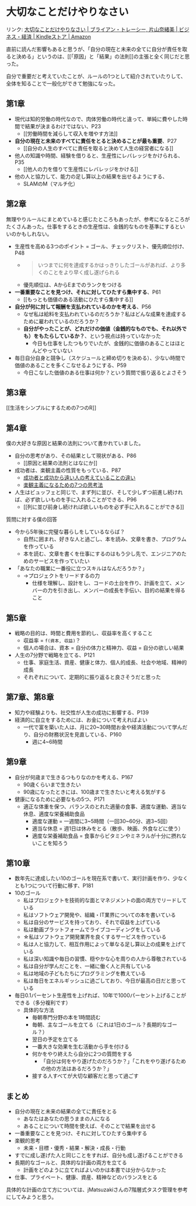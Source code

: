# 大切なことだけやりなさい

リンク: [大切なことだけやりなさい | ブライアン・トレーシー, 片山奈緒美 | ビジネス・経済 | Kindleストア | Amazon](https://www.amazon.co.jp/dp/B01IHFLN7S/ref=dp-kindle-redirect?_encoding=UTF8&btkr=1)

直前に読んだ影響もあると思うが、「自分の現在と未来の全てに自分が責任を取ると決める」というのは、[[「原因」と「結果」の法則]]の主張と全く同じだと思った。

自分で重要だと考えていたことが、ルールの1つとして紹介されていたりして、全体を知ることで一般化ができて勉強になった。

## 第1章

- 現代は知的労働の時代なので、肉体労働の時代と違って、単純に費やした時間で結果が決まるわけではない、P23
	- [[労働時間を減らして収入を増やす方法]]
- **自分の現在と未来のすべてに責任をとると決めることが最も重要**、P27
	- [[自分の人生のすべてに責任を取ると決めて人生の経営者になる]]
- 他人の知識や時間、経験を借りると、生産性にレバレッジをかけられる、P35
  - [[他人の力を借りて生産性にレバレッジをかける]]
- 他の人と協力して、能力の足し算以上の結果を出せるようにする、
	- SLAMのM（マルチ化）

## 第2章

無理やりルールにまとめていると感じたところもあったが、参考になるところがたくさんあった。仕事をするときの生産性は、金銭的なものを基準にするといいのかもしれない。

- 生産性を高める3つのポイント = ゴール、チェックリスト、優先順位付け、P48
	- > いつまでに何を達成するかはっきりしたゴールがあれば、より多くのことをより早く成し遂げられる
	- 優先順位は、AからEまでのランクをつける
- **一番重要なことを見つけ、それに対してひたすら集中する**、P61
	- [[もっとも価値のある活動にひたすら集中する]]
- **自分が何に対して報酬を支払われているのかを考える**、P56
	-  なぜ私は給料を支払われているのだろうか？私はどんな成果を達成するために雇われているのだろうか？
	- **自分がやったことが、どれだけの価値（金銭的なものでも、それ以外でも）をもたらしているか？**、という視点は持っていなかった
		- 今日も仕事をしたつもりでいたが、金銭的に価値のあることはほとんどやっていない
- 毎日自分自身と競争し（スケジュールと締め切りを決める）、少ない時間で価値のあることを多くこなせるようにする、P59
	- 今日こなした価値のある仕事は何か？という質問で振り返るとよさそう


## 第3章

[[生活をシンプルにするための7つのR]]

## 第4章

僕の大好きな原因と結果の法則について書かれていました。

- 自分の思考があり、その結果として現状がある、P86
	- [[原因と結果の法則とはなにか]]
- 成功者は、楽観主義の性質をもっている、P87
	- [成功者と成功から遠い人の考えていることの違い](成功者と成功から遠い人の考えていることの違い.md)
	- [楽観主義になるための7つの思考法](楽観主義になるための7つの思考法.md)
- 人生はビュッフェと同じで、まず列に並び、そして少しずつ前進し続ければ、必ず欲しいものを手に入れることができる、P96
	- [[列に並び前身し続ければ欲しいものを必ず手に入れることができる]]

質問に対する僕の回答

- 今から5年後に完璧な暮らしをしているならば？
	- 自然に囲まれ、好きな人と過ごし、本を読み、文章を書き、プログラムを作っている
	- 本を読む、文章を書くを仕事にするのはもう少し先で、エンジニアのためのサービスを作っていたい
- 「あなたの職業に一番役に立つスキルはなんだろうか？」
	- →プロジェクトをリードするの力
		- 仕様を理解し、設計をし、コードの土台を作り、計画を立て、メンバーの力を引き出し、メンバーの成長を手伝い、目的の結果を得ること

## 第5章

- 戦略の目的は、時間と費用を節約し、収益率を高くすること
	- 収益率 = `f(資本, 収益)`？
	- 個人の場合は、資本 = 自分の体力と精神力、収益 = 自分の欲しい結果
- 人生の7分野で戦略を立てる、P121
	- 仕事、家庭生活、資産、健康と体力、個人的成長、社会や地域、精神的成長
	- それぞれについて、定期的に振り返ると良さそうだと思った

## 第7章、第8章

- 知力や経験よりも、社交性が人生の成功に影響する、P139
- 経済的に自立をするためには、お金について考えればよい
	- 一代で富を築いた人は、月に20~30時間お金や経済活動について学んだり、自分の財務状況を見直している、P160
		- 週に4~6時間

## 第9章

- 自分が何歳まで生きるつもりなのかを考える、P167
	- 90歳くらいまで生きたい
	- 90歳になったときには、100歳まで生きたいと考える気がする
- 健康になるために必要なもの5つ、P171
	- 適正な体重を保つ、バランスのとれた適量の食事、適度な運動、適当な休息、適度な栄養補助食品
		- 適度な運動 = 一週間に3~5時間（一回30~60分、週3~5回）
		- 適当な休息 = 週1日は休みをとる（散歩、映画、外食などに使う）
		- 適度な栄養補助食品 = 食事からビタミンやミネラルが十分に摂れないことを知ろう


## 第10章

- 数年先に達成したい10のゴールを現在系で書いて、実行計画を作り、少なくとも1つについて行動に移す、P181
- 10のゴール
	- 私はプロジェクトを技術的な面とマネジメントの面の両方でリードしている
	- 私はソフトウェア開発や、組織・IT業界についての本を書いている
	- 私は自分のサービスを持っており、それで収益を上げている
	- 私は動画プラットフォームでライブコーディングをしている
	- ☆私はソフトウェア開発業界を良くするサービスを作っている
	- 私は人と協力して、相互作用によって単なる足し算以上の成果を上げている
	- 私は深い知識や毎日の習慣、穏やかな心を周りの人から尊敬されている
	- 私は自分が学んだことを、一緒に働く人と共有している
	- 私は地域の子どもたちにプログラミングを教えている
	- 私は毎日をエネルギッシュに過ごしており、今日が最高の日だと思っている
- 毎日0.1パーセント生産性を上げれば、10年で1000パーセント上げることができる（多分複利です）
	- 具体的な方法
		- 毎朝専門分野の本を1時間読む
		- 毎朝、主なゴールを立てる（これは1日のゴール？長期的なゴール？）
		- 翌日の予定を立てる
		- 一番大きな効果を生む活動から手を付ける
		- 何かをやり終えたら自分に2つの質問をする
			- 「自分は何をやり遂げたのだろうか？」「これをやり遂げるための他の方法はあるだろうか？」
		- 接する人すべてが大切な顧客だと思って過ごす

## まとめ

- 自分の現在と未来の結果の全てに責任をとる
	- あなたはあなたの思うままの人になる
	- あることについて時間を使えば、そのことで結果を出せる
- 一番重要なことを見つけ、それに対してひたすら集中する
- 楽観的思考
	-  未来・目標・優秀・結果・解決・成長・行動
- すでに成し遂げた人と同じことをすれば、自分も成し遂げることができる
- 長期的なゴールと、具体的な計画の両方を立てる
	- 計画をどのように立てればよいのかは本書では分からなかった
- 仕事、プライベート、健康、資産、精神などのバランスをとる

具体的な計画の立て方については、jMatsuzakiさんの7階層式タスク管理を参考にしてみようと思う。
